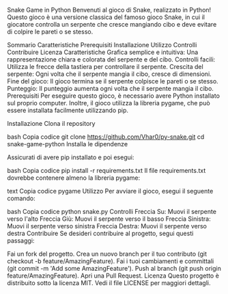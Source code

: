 Snake Game in Python
Benvenuti al gioco di Snake, realizzato in Python! Questo gioco è una versione classica del famoso gioco Snake, in cui il giocatore controlla un serpente che cresce mangiando cibo e deve evitare di colpire le pareti o se stesso.

Sommario
Caratteristiche
Prerequisiti
Installazione
Utilizzo
Controlli
Contribuire
Licenza
Caratteristiche
Grafica semplice e intuitiva: Una rappresentazione chiara e colorata del serpente e del cibo.
Controlli facili: Utilizza le frecce della tastiera per controllare il serpente.
Crescita del serpente: Ogni volta che il serpente mangia il cibo, cresce di dimensioni.
Fine del gioco: Il gioco termina se il serpente colpisce le pareti o se stesso.
Punteggio: Il punteggio aumenta ogni volta che il serpente mangia il cibo.
Prerequisiti
Per eseguire questo gioco, è necessario avere Python installato sul proprio computer. Inoltre, il gioco utilizza la libreria pygame, che può essere installata facilmente utilizzando pip.

Installazione
Clona il repository

bash
Copia codice
git clone https://github.com/Vhar0/py-snake.git
cd snake-game-python
Installa le dipendenze

Assicurati di avere pip installato e poi esegui:

bash
Copia codice
pip install -r requirements.txt
Il file requirements.txt dovrebbe contenere almeno la libreria pygame:

text
Copia codice
pygame
Utilizzo
Per avviare il gioco, esegui il seguente comando:

bash
Copia codice
python snake.py
Controlli
Freccia Su: Muovi il serpente verso l'alto
Freccia Giù: Muovi il serpente verso il basso
Freccia Sinistra: Muovi il serpente verso sinistra
Freccia Destra: Muovi il serpente verso destra
Contribuire
Se desideri contribuire al progetto, segui questi passaggi:

Fai un fork del progetto.
Crea un nuovo branch per il tuo contributo (git checkout -b feature/AmazingFeature).
Fai i tuoi cambiamenti e committali (git commit -m 'Add some AmazingFeature').
Push al branch (git push origin feature/AmazingFeature).
Apri una Pull Request.
Licenza
Questo progetto è distribuito sotto la licenza MIT. Vedi il file LICENSE per maggiori dettagli.
